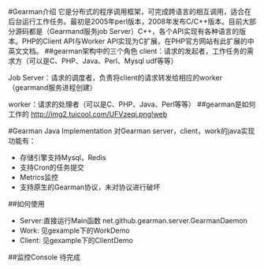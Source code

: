 #Gearman介绍
它是分布式的程序调用框架，可完成跨语言的相互调用，适合在后台运行工作任务。最初是2005年perl版本，2008年发布C/C++版本。目前大部分源码都是（Gearmand服务job Server）C++，各个API实现有各种语言的版本。PHP的Client API与Worker API实现为C扩展，在PHP官方网站有此扩展的中英文文档。
##gearman架构中的三个角色
client：请求的发起者，工作任务的需求方（可以是C、PHP、Java、Perl、Mysql udf等等）

Job Server：请求的调度者，负责将client的请求转发给相应的worker（gearmand服务进程创建）

worker：请求的处理者（可以是C、PHP、Java、Perl等等）
##gearman是如何工作的
http://img2.tuicool.com/UFVzeqi.png!web

#Gearman Java Implementation
对Gearman server，client，work的java实现
功能有：
*   存储引擎支持Mysql，Redis
*   支持Cron的任务提交
*   Metrics监控
*   支持原生的Gearman协议，未对协议进行破坏

##如何使用
* Server:直接运行Main函数 net.github.gearman.server.GearmanDaemon
* Work: 见gexample下的WorkDemo
* Client: 见gexample下的ClientDemo


##监控Console
待完成